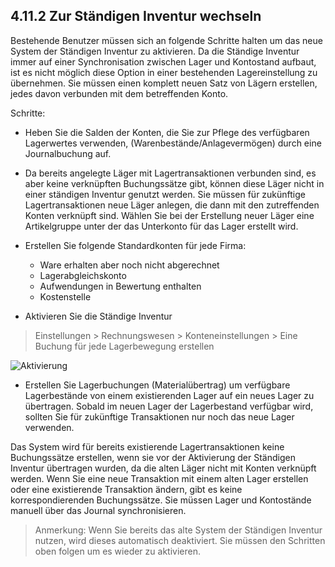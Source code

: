 ## 4.11.2 Zur Ständigen Inventur wechseln

Bestehende Benutzer müssen sich an folgende Schritte halten um das neue System der Ständigen Inventur zu aktivieren. Da die Ständige Inventur immer auf einer Synchronisation zwischen Lager und Kontostand aufbaut, ist es nicht möglich diese Option in einer bestehenden Lagereinstellung zu übernehmen. Sie müssen einen komplett neuen Satz von Lägern erstellen, jedes davon verbunden mit dem betreffenden Konto.

Schritte:


  * Heben Sie die Salden der Konten, die Sie zur Pflege des verfügbaren Lagerwertes verwenden, (Warenbestände/Anlagevermögen) durch eine Journalbuchung auf.

  * Da bereits angelegte Läger mit Lagertransaktionen verbunden sind, es aber keine verknüpften Buchungssätze gibt, können diese Läger nicht in einer ständigen Inventur genutzt werden. Sie müssen für zukünftige Lagertransaktionen neue Läger anlegen, die dann mit den zutreffenden Konten verknüpft sind. Wählen Sie bei der Erstellung neuer Läger eine Artikelgruppe unter der das Unterkonto für das Lager erstellt wird.

  * Erstellen Sie folgende Standardkonten für jede Firma: 

    * Ware erhalten aber noch nicht abgerechnet
    * Lagerabgleichskonto
    * Aufwendungen in Bewertung enthalten
    * Kostenstelle
    
  * Aktivieren Sie die Ständige Inventur

> Einstellungen > Rechnungswesen > Konteneinstellungen > Eine  Buchung für jede Lagerbewegung erstellen

![Aktivierung]({{docs_base_url}}/assets/old_images/erpnext/accounting-for-stock-1.png)  

* Erstellen Sie Lagerbuchungen (Materialübertrag) um verfügbare Lagerbestände von einem existierenden Lager auf ein neues Lager zu übertragen. Sobald im neuen Lager der Lagerbestand verfügbar wird, sollten Sie für zukünftige Transaktionen nur noch das neue Lager verwenden.

Das System wird für bereits existierende Lagertransaktionen keine Buchungssätze erstellen, wenn sie vor der Aktivierung der Ständigen Inventur übertragen wurden, da die alten Läger nicht mit Konten verknüpft werden. Wenn Sie eine neue Transaktion mit einem alten Lager erstellen oder eine existierende Transaktion ändern, gibt es keine korrespondierenden Buchungssätze. Sie müssen Lager und Kontostände manuell über das Journal synchronisieren.

> Anmerkung: Wenn Sie bereits das alte System der Ständigen Inventur nutzen, wird dieses automatisch deaktiviert. Sie müssen den Schritten oben folgen um es wieder zu aktivieren.
